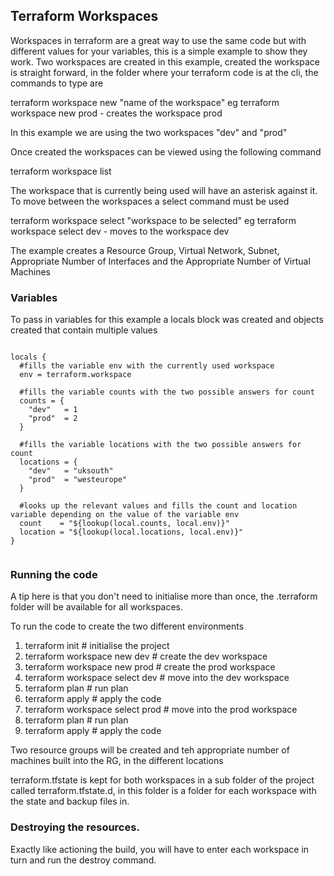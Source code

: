 ## Terraform Workspaces

Workspaces in terraform are a great way to use the same code but with different values for your variables, this is a simple example to show they work. Two workspaces are created in this example, created the workspace is straight forward, in the folder where your terraform code is at the cli, the commands to type are

terraform workspace new "name of the workspace"
 eg terraform workspace new prod  - creates the workspace prod

In this example we are using the two workspaces "dev" and "prod"

Once created the workspaces can be viewed using the following command

terraform workspace list

The workspace that is currently being used will have an asterisk against it. To move between the workspaces a select command must be used

terraform workspace select "workspace to be selected"
 eg terraform workspace select dev  - moves to the workspace dev

 The example creates a Resource Group, Virtual Network, Subnet, Appropriate Number of Interfaces and the Appropriate Number of Virtual Machines

### Variables 

To pass in variables for this example a locals block was created and objects created that contain multiple values

<pre><code>
locals {
  #fills the variable env with the currently used workspace  
  env = terraform.workspace

  #fills the variable counts with the two possible answers for count  
  counts = {
    "dev"   = 1
    "prod"  = 2
  }

  #fills the variable locations with the two possible answers for count  
  locations = {
    "dev"   = "uksouth"
    "prod"  = "westeurope"
  }

  #looks up the relevant values and fills the count and location variable depending on the value of the variable env  
  count    = "${lookup(local.counts, local.env)}"
  location = "${lookup(local.locations, local.env)}"
}

</code></pre>

### Running the code

A tip here is that you don't need to initialise more than once, the .terraform folder will be available for all workspaces.

To run the code to create the two different environments

1. terraform init                   # initialise the project
2. terraform workspace new dev      # create the dev workspace 
3. terraform workspace new prod     # create the prod workspace
4. terraform workspace select dev   # move into the dev workspace
5. terraform plan                   # run plan
6. terraform apply                  # apply the code
7. terraform workspace select prod  # move into the prod workspace
8. terraform plan                   # run plan
9. terraform apply                  # apply the code

Two resource groups will be created and teh appropriate number of machines built into the RG, in the different locations

terraform.tfstate is kept for both workspaces in a sub folder of the project called terraform.tfstate.d, in this folder is a folder for each workspace with the state and backup files in.

### Destroying the resources.

Exactly like actioning the build, you will have to enter each workspace in turn and run the destroy command.


